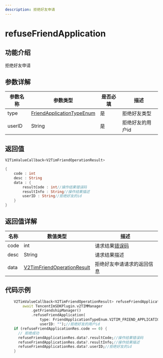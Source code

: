 ```yaml
---
description: 拒绝好友申请
---
```


# refuseFriendApplication

## 功能介绍

拒绝好友申请

## 参数详解

| 参数名称   | 参数类型                                                               | 是否必填 | 描述        |
| ------ | ------------------------------------------------------------------ | ---- | --------- |
| type   | [FriendApplicationTypeEnum](../enums/friendapplicationtypeenum.md) | 是    | 拒绝好友类型    |
| userID | String                                                             | 是    | 拒绝好友的用户id |

## 返回值

```dart
V2TimValueCallback<V2TimFriendOperationResult>

{
    code : int
    desc : String
    data : {
        resultCode : int//操作结果错误码
        resultInfo : String//操作结果描述
        userID : String//拒绝好友的id
    }
}
```

## 返回值详解

| 名称   | 数值类型                                                                              | 描述                                                             |
| ---- | --------------------------------------------------------------------------------- | -------------------------------------------------------------- |
| code | int                                                                               | 请求结果[错误码](https://cloud.tencent.com/document/product/269/1671) |
| desc | String                                                                            | 请求结果描述                                                         |
| data | [V2TimFriendOperationResult](../guan-jian-lei/user/v2timfriendoperationresult.md) | 拒绝好友申请请求的返回信息                                                  |

## 代码示例

```dart
    V2TimValueCallback<V2TimFriendOperationResult> refuseFriendApplicationRes =
        await TencentImSDKPlugin.v2TIMManager
            .getFriendshipManager()
            .refuseFriendApplication(
                type: FriendApplicationTypeEnum.V2TIM_FRIEND_APPLICATION_BOTH,//拒绝好友类型
                userID: "");//拒绝好友的用户id
    if (refuseFriendApplicationRes.code == 0) {
      // 拒绝成功
      refuseFriendApplicationRes.data?.resultCode;//操作结果错误码
      refuseFriendApplicationRes.data?.resultInfo;//操作结果描述
      refuseFriendApplicationRes.data?.userID;//拒绝好友的id
    }
```
